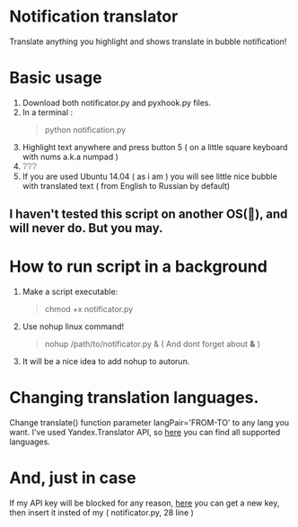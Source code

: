 # Notification translator

Translate anything you highlight and shows translate in bubble notification!

# Basic usage

1. Download both notificator.py and pyxhook.py files.
2. In a terminal :
   > python notification.py 
3. Highlight text anywhere and press button 5 ( on a little square keyboard with nums a.k.a numpad )
4. :grey_question::grey_question::grey_question:
5. If you are used Ubuntu 14.04 ( as i am ) you will see little nice bubble with translated text
   ( from English to Russian by default)
## I haven't tested this script on another OS(:clap:), and will never do. But you may.

# How to run script in a background

1. Make a script executable:
   > chmod +x notificator.py
2. Use nohup linux command!
   > nohup /path/to/notificator.py & 
   ( And dont forget about **&** )
3. It will be a nice idea to add nohup to autorun.

# Changing translation languages.

 Change translate() function parameter langPair='FROM-TO' to any lang you want.
 I've used Yandex.Translator API, so [here](https://tech.yandex.com/translate/doc/dg/concepts/api-overview-docpage/) you can find all supported languages.
 
# And, just in case
  If my API key will be blocked for any reason, [here](https://tech.yandex.com/keys/get/?service=trnsl) you can get a new key, then insert it insted of my ( notificator.py, 28 line )
